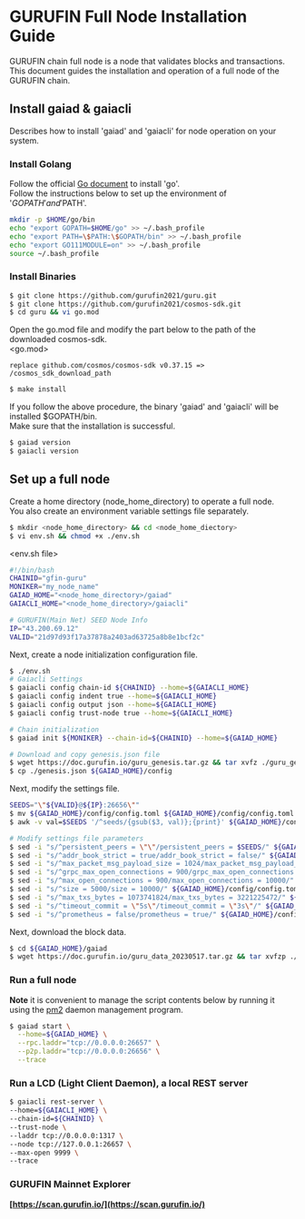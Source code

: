 # GURUFIN Full Node Installation Guide

GURUFIN chain full node is a node that validates blocks and transactions. <br>
This document guides the installation and operation of a full node of the GURUFIN chain.

## Install gaiad & gaiacli
 Describes how to install 'gaiad' and 'gaiacli' for node operation on your system.

### Install Golang
Follow the official [Go document](https://golang.org/doc/install) to install 'go'.<br>
Follow the instructions below to set up the environment of '$GOPATH' and '$PATH'.
```bash
mkdir -p $HOME/go/bin
echo "export GOPATH=$HOME/go" >> ~/.bash_profile
echo "export PATH=\$PATH:\$GOPATH/bin" >> ~/.bash_profile
echo "export GO111MODULE=on" >> ~/.bash_profile
source ~/.bash_profile
```
### Install Binaries
```bash
$ git clone https://github.com/gurufin2021/guru.git
$ git clone https://github.com/gurufin2021/cosmos-sdk.git
$ cd guru && vi go.mod
```
Open the go.mod file and modify the part below to the path of the downloaded cosmos-sdk.<br>
<go.mod>
```
replace github.com/cosmos/cosmos-sdk v0.37.15 => /cosmos_sdk_download_path
```
```bash
$ make install
```
If you follow the above procedure, the binary 'gaiad' and 'gaiacli' will be installed $GOPATH/bin. <br>
Make sure that the installation is successful.

```bash
$ gaiad version
$ gaiacli version
```
## Set up a full node
Create a home directory (node_home_directory) to operate a full node.<br>
You also create an environment variable settings file separately.
```bash
$ mkdir <node_home_directory> && cd <node_home_diectory>
$ vi env.sh && chmod +x ./env.sh
```
<env.sh file>
```bash
#!/bin/bash
CHAINID="gfin-guru"
MONIKER="my_node_name"   
GAIAD_HOME="<node_home_directory>/gaiad"
GAIACLI_HOME="<node_home_directory>/gaiacli"

# GURUFIN(Main Net) SEED Node Info
IP="43.200.69.12"
VALID="21d97d93f17a37878a2403ad63725a8b8e1bcf2c"
```
Next, create a node initialization configuration file.
```bash
$ ./env.sh
# Gaiacli Settings
$ gaiacli config chain-id ${CHAINID} --home=${GAIACLI_HOME}
$ gaiacli config indent true --home=${GAIACLI_HOME}
$ gaiacli config output json --home=${GAIACLI_HOME}
$ gaiacli config trust-node true --home=${GAIACLI_HOME}

# Chain initialization
$ gaiad init ${MONIKER} --chain-id=${CHAINID} --home=${GAIAD_HOME}

# Download and copy genesis.json file
$ wget https://doc.gurufin.io/guru_genesis.tar.gz && tar xvfz ./guru_genesis.tar.gz
$ cp ./genesis.json ${GAIAD_HOME}/config
```
Next, modify the settings file.
```bash
SEEDS="\"${VALID}@${IP}:26656\""
$ mv ${GAIAD_HOME}/config/config.toml ${GAIAD_HOME}/config/config.toml.bak
$ awk -v val=$SEEDS '/^seeds/{gsub($3, val)};{print}' ${GAIAD_HOME}/config/config.toml.bak > ${GAIAD_HOME}/config/config.toml

# Modify settings file parameters
$ sed -i "s/^persistent_peers = \"\"/persistent_peers = $SEEDS/" ${GAIAD_HOME}/config/config.toml
$ sed -i "s/^addr_book_strict = true/addr_book_strict = false/" ${GAIAD_HOME}/config/config.toml
$ sed -i "s/^max_packet_msg_payload_size = 1024/max_packet_msg_payload_size = 10240/" ${GAIAD_HOME}/config/config.toml
$ sed -i "s/^grpc_max_open_connections = 900/grpc_max_open_connections = 10000/" ${GAIAD_HOME}/config/config.toml
$ sed -i "s/^max_open_connections = 900/max_open_connections = 10000/" ${GAIAD_HOME}/config/config.toml
$ sed -i "s/^size = 5000/size = 10000/" ${GAIAD_HOME}/config/config.toml
$ sed -i "s/^max_txs_bytes = 1073741824/max_txs_bytes = 3221225472/" ${GAIAD_HOME}/config/config.toml
$ sed -i "s/^timeout_commit = \"5s\"/timeout_commit = \"3s\"/" ${GAIAD_HOME}/config/config.toml
$ sed -i "s/^prometheus = false/prometheus = true/" ${GAIAD_HOME}/config/config.toml
```
Next, download the block data.
```bash
$ cd ${GAIAD_HOME}/gaiad
$ wget https://doc.gurufin.io/guru_data_20230517.tar.gz && tar xvfzp ./guru_data_20230517.tar.gz 
```
### Run a full node
**Note** it is convenient to manage the script contents below by running 
it using the [pm2](https://pm2.keymetrics.io/) daemon management program.
```bash
$ gaiad start \
  --home=${GAIAD_HOME} \
  --rpc.laddr="tcp://0.0.0.0:26657" \
  --p2p.laddr="tcp://0.0.0.0:26656" \
  --trace
```
### Run a LCD (Light Client Daemon), a local REST server
```bash
$ gaiacli rest-server \
--home=${GAIACLI_HOME} \
--chain-id=${CHAINID} \
--trust-node \
--laddr tcp://0.0.0.0:1317 \
--node tcp://127.0.0.1:26657 \
--max-open 9999 \
--trace
```
### GURUFIN Mainnet Explorer
**[https://scan.gurufin.io/](https://scan.gurufin.io/)**



